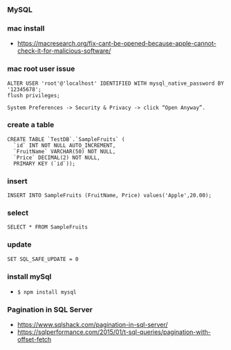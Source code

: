 ### MySQL

### mac install

- https://macresearch.org/fix-cant-be-opened-because-apple-cannot-check-it-for-malicious-software/

### mac root user issue

```
ALTER USER 'root'@'localhost' IDENTIFIED WITH mysql_native_password BY '12345678';
flush privileges;
```

```
System Preferences -> Security & Privacy -> click “Open Anyway”.
```

### create a table

```
CREATE TABLE `TestDB`.`SampleFruits` (
  `id` INT NOT NULL AUTO_INCREMENT,
  `FruitName` VARCHAR(50) NOT NULL,
  `Price` DECIMAL(2) NOT NULL,
  PRIMARY KEY (`id`));

```

### insert

```
INSERT INTO SampleFruits (FruitName, Price) values('Apple',20.00);
```

### select

```
SELECT * FROM SampleFruits
```

### update

```
SET SQL_SAFE_UPDATE = 0
```

### install mySql

- `$ npm install mysql`

### Pagination in SQL Server

- https://www.sqlshack.com/pagination-in-sql-server/
- https://sqlperformance.com/2015/01/t-sql-queries/pagination-with-offset-fetch
